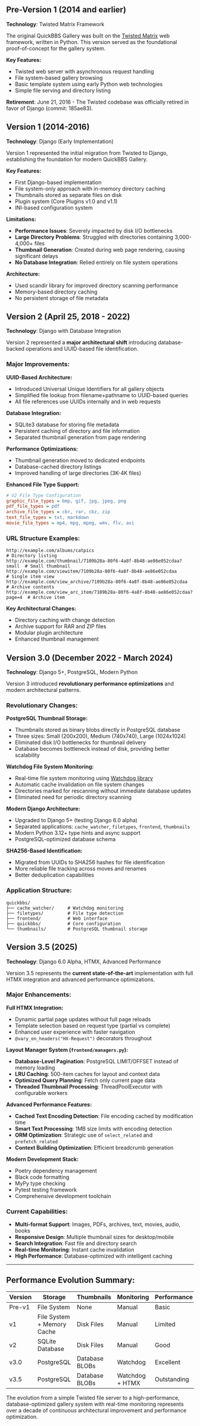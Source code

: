 
## Pre-Version 1 (2014 and earlier)
**Technology**: Twisted Matrix Framework

The original QuickBBS Gallery was built on the [Twisted Matrix](https://twistedmatrix.com) web framework, written in Python. This version served as the foundational proof-of-concept for the gallery system.

**Key Features:**
- Twisted web server with asynchronous request handling
- File system-based gallery browsing
- Basic template system using early Python web technologies
- Simple file serving and directory listing

**Retirement**: June 21, 2016 - The Twisted codebase was officially retired in favor of Django (commit: 185ae83).

## Version 1 (2014-2016)
**Technology**: Django (Early Implementation)

Version 1 represented the initial migration from Twisted to Django, establishing the foundation for modern QuickBBS Gallery.

**Key Features:**
- First Django-based implementation
- File system-only approach with in-memory directory caching
- Thumbnails stored as separate files on disk
- Plugin system (Core Plugins v1.0 and v1.1)
- INI-based configuration system

**Limitations:**
- **Performance Issues**: Severely impacted by disk I/O bottlenecks
- **Large Directory Problems**: Struggled with directories containing 3,000-4,000+ files
- **Thumbnail Generation**: Created during web page rendering, causing significant delays
- **No Database Integration**: Relied entirely on file system operations

**Architecture:**
- Used scandir library for improved directory scanning performance
- Memory-based directory caching
- No persistent storage of file metadata

## Version 2 (April 25, 2018 - 2022)
**Technology**: Django with Database Integration

Version 2 represented a **major architectural shift** introducing database-backed operations and UUID-based file identification.

### Major Improvements:

**UUID-Based Architecture:**
- Introduced Universal Unique Identifiers for all gallery objects
- Simplified file lookup from filename+pathname to UUID-based queries
- All file references use UUIDs internally and in web requests

**Database Integration:**
- SQLite3 database for storing file metadata
- Persistent caching of directory and file information
- Separated thumbnail generation from page rendering

**Performance Optimizations:**
- Thumbnail generation moved to dedicated endpoints
- Database-cached directory listings
- Improved handling of large directories (3K-4K files)

**Enhanced File Type Support:**
```ini
# V2 File Type Configuration
graphic_file_types = bmp, gif, jpg, jpeg, png
pdf_file_types = pdf
archive_file_types = cbr, rar, cbz, zip
text_file_types = txt, markdown
movie_file_types = mp4, mpg, mpeg, wmv, flv, avi
```

### URL Structure Examples:
```
http://example.com/albums/catpics                                      # Directory listing
http://example.com/thumbnail/7109b28a-80f6-4a8f-8b48-ae86e052cdaa?small  # Small thumbnail
http://example.com/viewitem/7109b28a-80f6-4a8f-8b48-ae86e052cdaa          # Single item view
http://example.com/view_archive/7109b28a-80f6-4a8f-8b48-ae86e052cdaa      # Archive contents
http://example.com/view_arc_item/7109b28a-80f6-4a8f-8b48-ae86e052cdaa?page=4  # Archive item
```

**Key Architectural Changes:**
- Directory caching with change detection
- Archive support for RAR and ZIP files
- Modular plugin architecture
- Enhanced thumbnail management

## Version 3.0 (December 2022 - March 2024)
**Technology**: Django 5+, PostgreSQL, Modern Python

Version 3 introduced **revolutionary performance optimizations** and modern architectural patterns.

### Revolutionary Changes:

**PostgreSQL Thumbnail Storage:**
- Thumbnails stored as binary blobs directly in PostgreSQL database
- Three sizes: Small (200x200), Medium (740x740), Large (1024x1024)
- Eliminated disk I/O bottlenecks for thumbnail delivery
- Database becomes bottleneck instead of disk, providing better scalability

**Watchdog File System Monitoring:**
- Real-time file system monitoring using [Watchdog library](https://github.com/gorakhargosh/watchdog/)
- Automatic cache invalidation on file system changes
- Directories marked for rescanning without immediate database updates
- Eliminated need for periodic directory scanning

**Modern Django Architecture:**
- Upgraded to Django 5+ (testing Django 6.0 alpha)
- Separated applications: `cache_watcher`, `filetypes`, `frontend`, `thumbnails`
- Modern Python 3.12+ type hints and async support
- PostgreSQL-optimized database schema

**SHA256-Based Identification:**
- Migrated from UUIDs to SHA256 hashes for file identification
- More reliable file tracking across moves and renames
- Better deduplication capabilities

### Application Structure:
```
quickbbs/
├── cache_watcher/     # Watchdog monitoring
├── filetypes/         # File type detection
├── frontend/          # Web interface
├── quickbbs/          # Core configuration
└── thumbnails/        # PostgreSQL thumbnail storage
```

## Version 3.5 (2025)
**Technology**: Django 6.0 Alpha, HTMX, Advanced Performance

Version 3.5 represents the **current state-of-the-art** implementation with full HTMX integration and advanced performance optimizations.

### Major Enhancements:

**Full HTMX Integration:**
- Dynamic partial page updates without full page reloads
- Template selection based on request type (partial vs complete)
- Enhanced user experience with faster navigation
- `@vary_on_headers("HX-Request")` decorators throughout

**Layout Manager System (`frontend/managers.py`):**
- **Database-Level Pagination**: PostgreSQL LIMIT/OFFSET instead of memory loading
- **LRU Caching**: 500-item caches for layout and context data
- **Optimized Query Planning**: Fetch only current page data
- **Threaded Thumbnail Processing**: ThreadPoolExecutor with configurable workers

**Advanced Performance Features:**
- **Cached Text Encoding Detection**: File encoding cached by modification time
- **Smart Text Processing**: 1MB size limits with encoding detection
- **ORM Optimization**: Strategic use of `select_related` and `prefetch_related`
- **Context Building Optimization**: Efficient breadcrumb generation

**Modern Development Stack:**
- Poetry dependency management
- Black code formatting
- MyPy type checking
- Pytest testing framework
- Comprehensive development toolchain

### Current Capabilities:
- **Multi-format Support**: Images, PDFs, archives, text, movies, audio, books
- **Responsive Design**: Multiple thumbnail sizes for desktop/mobile
- **Search Integration**: Fast file and directory search
- **Real-time Monitoring**: Instant cache invalidation
- **High Performance**: Database-optimized with intelligent caching

---

## Performance Evolution Summary:

| Version | Storage | Thumbnails | Monitoring | Performance |
|---------|---------|------------|------------|-------------|
| Pre-v1  | File System | None | Manual | Basic |
| v1      | File System + Memory Cache | Disk Files | Manual | Limited |
| v2      | SQLite Database | Disk Files | Manual | Good |
| v3.0    | PostgreSQL | Database BLOBs | Watchdog | Excellent |
| v3.5    | PostgreSQL | Database BLOBs | Watchdog + HTMX | Outstanding |

The evolution from a simple Twisted file server to a high-performance, database-optimized gallery system with real-time monitoring represents over a decade of continuous architectural improvement and performance optimization.  

